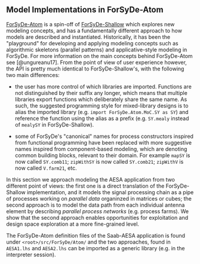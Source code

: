 ## Model Implementations in ForSyDe-Atom

[ForSyDe-Atom](https://forsyde.github.io/forsyde-atom/) is a spin-off
of [ForSyDe-Shallow](https://forsyde.github.io/forsyde-shallow/) which
explores new modeling concepts, and has a fundamentally different
approach to how models are described and instantiated. Historically,
it has been the "playground" for developing and applying modeling
concepts such as algorithmic skeletons (parallel patterns) and
applicative-style modeling in ForSyDe. For more information on the
main concepts behind ForSyDe-Atom see [@ungureanu17]. From the point
of view of user experience however, the API is pretty much identical
to ForSyDe-Shallow's, with the following two main differences:

 * the user has more control of which libraries are
   imported. Functions are not distinguished by their suffix any
   longer, which means that multiple libraries export functions which
   deliberately share the same name. As such, the suggested
   programming style for mixed-library designs is to alias the
   imported library (e.g. `import ForSyDe.Atom.MoC.SY as SY`) and
   reference the function using the alias as a prefix (e.g. `SY.mealy`
   instead of `mealySY` in ForSyDe-Shallow).

 * some of ForSyDe's "canonical" names for process constructors
   inspired from functional programming have been replaced with more
   suggestive names inspired from component-based modeling, which are
   denoting common building blocks, relevant to their domain. For
   example `mapSY` is now called `SY.comb11`; `zipWithSY` is now
   called `SY.comb21`; `zipWithV` is now called `V.farm21`, etc.

In this section we approach modeling the AESA application from two
different point of views: the first one is a direct translation of the
ForSyDe-Shallow implementation, and it models the signal processing
chain as a pipe of processes working on _parallel data_ organinzed in
matrices or cubes; the second approach is to model the data path from
each individual antenna element by describing _parallel process
networks_ (e.g. process farms). We show that the second approach
enables opportunities for exploitation and design space exploration at
a more fine-grained level.

The ForSyDe-Atom definition files of the Saab-AESA application is
found under `<root>/src/ForSyDe/Atom/` and the two approaches, found
in `AESA1.lhs` and `AESA2.lhs` can be imported as a generic library
(e.g. in the interpreter session).
